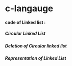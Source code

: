 # c-langauge
#### code of Linked list :
##### Circular Linked List
##### Deletion of Circular linked list
##### Representation of Linked List
